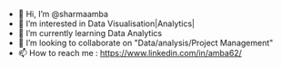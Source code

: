 - 👋 Hi, I’m @sharmaamba
- 👀 I’m interested in Data Visualisation|Analytics|
- 🌱 I’m currently learning Data Analytics
- 💞️ I’m looking to collaborate on "Data/analysis/Project Management"
- 📫 How to reach me : https://www.linkedin.com/in/amba62/

<!---
sharmaamba/sharmaamba is a ✨ special ✨ repository because its `README.md` (this file) appears on your GitHub profile.
You can click the Preview link to take a look at your changes.
--->
